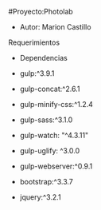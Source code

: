 #Proyecto:Photolab

+ Autor: Marion Castillo

Requerimientos

+ Dependencias
+ gulp:^3.9.1
+ gulp-concat:^2.6.1
+ gulp-minify-css:^1.2.4
+ gulp-sass:^3.1.0
+ gulp-watch: "^4.3.11"
+ gulp-uglify: ^3.0.0
+ gulp-webserver:^0.9.1

+ bootstrap:^3.3.7
+ jquery:^3.2.1
  
